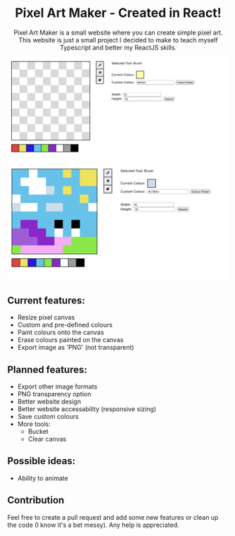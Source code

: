 <p align="center">
    <h1 align = "center">Pixel Art Maker - Created in React!</h1>
</p>
<p align="center">
    Pixel Art Maker is a small website where you can create simple pixel art. This website is just a small project I decided to make to teach myself Typescript and better my ReactJS skills.
</p>
 
![Blank canvas](./src/assets/readme/blank-canvas-example.png)
![Snail drawn on canvas](./src/assets/readme/snail-example.png)

## Current features:
- Resize pixel canvas
- Custom and pre-defined colours
- Paint colours onto the canvas
- Erase colours painted on the canvas
- Export image as 'PNG' (not transparent)

## Planned features:
- Export other image formats
- PNG transparency option
- Better website design
- Better website accessability (responsive sizing)
- Save custom colours
- More tools:
  - Bucket
  - Clear canvas

## Possible ideas:
- Ability to animate

## Contribution
Feel free to create a pull request and add some new features or clean up the code (I know it's a bet messy). Any help is appreciated.
